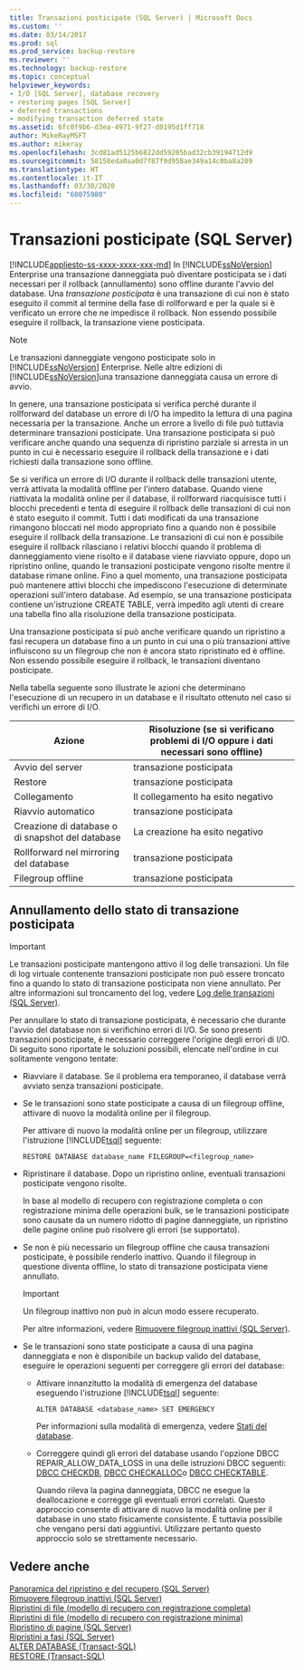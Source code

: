 ```yaml
---
title: Transazioni posticipate (SQL Server) | Microsoft Docs
ms.custom: ''
ms.date: 03/14/2017
ms.prod: sql
ms.prod_service: backup-restore
ms.reviewer: ''
ms.technology: backup-restore
ms.topic: conceptual
helpviewer_keywords:
- I/O [SQL Server], database recovery
- restoring pages [SQL Server]
- deferred transactions
- modifying transaction deferred state
ms.assetid: 6fc0f9b6-d3ea-4971-9f27-d0195d1ff718
author: MikeRayMSFT
ms.author: mikeray
ms.openlocfilehash: 3cd81ad5125b6822dd59205bad32cb39194712d9
ms.sourcegitcommit: 58158eda0aa0d7f87f9d958ae349a14c0ba8a209
ms.translationtype: HT
ms.contentlocale: it-IT
ms.lasthandoff: 03/30/2020
ms.locfileid: "68075980"
---
```

# <a name="deferred-transactions-sql-server"></a>Transazioni posticipate (SQL Server)
[!INCLUDE[appliesto-ss-xxxx-xxxx-xxx-md](../../includes/appliesto-ss-xxxx-xxxx-xxx-md.md)]
  In [!INCLUDE[ssNoVersion](../../includes/ssnoversion-md.md)] Enterprise una transazione danneggiata può diventare posticipata se i dati necessari per il rollback (annullamento) sono offline durante l'avvio del database. Una *transazione posticipata* è una transazione di cui non è stato eseguito il commit al termine della fase di rollforward e per la quale si è verificato un errore che ne impedisce il rollback. Non essendo possibile eseguire il rollback, la transazione viene posticipata.  
  
> [!NOTE]  
>  Le transazioni danneggiate vengono posticipate solo in [!INCLUDE[ssNoVersion](../../includes/ssnoversion-md.md)] Enterprise. Nelle altre edizioni di [!INCLUDE[ssNoVersion](../../includes/ssnoversion-md.md)]una transazione danneggiata causa un errore di avvio.  
  
 In genere, una transazione posticipata si verifica perché durante il rollforward del database un errore di I/O ha impedito la lettura di una pagina necessaria per la transazione. Anche un errore a livello di file può tuttavia determinare transazioni posticipate. Una transazione posticipata si può verificare anche quando una sequenza di ripristino parziale si arresta in un punto in cui è necessario eseguire il rollback della transazione e i dati richiesti dalla transazione sono offline.  
  
 Se si verifica un errore di I/O durante il rollback delle transazioni utente, verrà attivata la modalità offline per l'intero database. Quando viene riattivata la modalità online per il database, il rollforward riacquisisce tutti i blocchi precedenti e tenta di eseguire il rollback delle transazioni di cui non è stato eseguito il commit. Tutti i dati modificati da una transazione rimangono bloccati nel modo appropriato fino a quando non è possibile eseguire il rollback della transazione. Le transazioni di cui non è possibile eseguire il rollback rilasciano i relativi blocchi quando il problema di danneggiamento viene risolto e il database viene riavviato oppure, dopo un ripristino online, quando le transazioni posticipate vengono risolte mentre il database rimane online. Fino a quel momento, una transazione posticipata può mantenere attivi blocchi che impediscono l'esecuzione di determinate operazioni sull'intero database. Ad esempio, se una transazione posticipata contiene un'istruzione CREATE TABLE, verrà impedito agli utenti di creare una tabella fino alla risoluzione della transazione posticipata.  
  
 Una transazione posticipata si può anche verificare quando un ripristino a fasi recupera un database fino a un punto in cui una o più transazioni attive influiscono su un filegroup che non è ancora stato ripristinato ed è offline. Non essendo possibile eseguire il rollback, le transazioni diventano posticipate.  
  
 Nella tabella seguente sono illustrate le azioni che determinano l'esecuzione di un recupero in un database e il risultato ottenuto nel caso si verifichi un errore di I/O.  
  
|Azione|Risoluzione (se si verificano problemi di I/O oppure i dati necessari sono offline)|  
|------------|-----------------------------------------------------------------------|  
|Avvio del server|transazione posticipata|  
|Restore|transazione posticipata|  
|Collegamento|Il collegamento ha esito negativo|  
|Riavvio automatico|transazione posticipata|  
|Creazione di database o di snapshot del database|La creazione ha esito negativo|  
|Rollforward nel mirroring del database|transazione posticipata|  
|Filegroup offline|transazione posticipata|  
  
## <a name="moving-a-transaction-out-of-the-deferred-state"></a>Annullamento dello stato di transazione posticipata  
  
> [!IMPORTANT]  
>  Le transazioni posticipate mantengono attivo il log delle transazioni. Un file di log virtuale contenente transazioni posticipate non può essere troncato fino a quando lo stato di transazione posticipata non viene annullato. Per altre informazioni sul troncamento del log, vedere [Log delle transazioni &#40;SQL Server&#41;](../../relational-databases/logs/the-transaction-log-sql-server.md).  
  
 Per annullare lo stato di transazione posticipata, è necessario che durante l'avvio del database non si verifichino errori di I/O. Se sono presenti transazioni posticipate, è necessario correggere l'origine degli errori di I/O. Di seguito sono riportate le soluzioni possibili, elencate nell'ordine in cui solitamente vengono tentate:  
  
-   Riavviare il database. Se il problema era temporaneo, il database verrà avviato senza transazioni posticipate.  
  
-   Se le transazioni sono state posticipate a causa di un filegroup offline, attivare di nuovo la modalità online per il filegroup.  
  
     Per attivare di nuovo la modalità online per un filegroup, utilizzare l'istruzione [!INCLUDE[tsql](../../includes/tsql-md.md)] seguente:  
  
    ```  
    RESTORE DATABASE database_name FILEGROUP=<filegroup_name>  
    ```  
  
-   Ripristinare il database. Dopo un ripristino online, eventuali transazioni posticipate vengono risolte.  
  
     In base al modello di recupero con registrazione completa o con registrazione minima delle operazioni bulk, se le transazioni posticipate sono causate da un numero ridotto di pagine danneggiate, un ripristino delle pagine online può risolvere gli errori (se supportato).  
  
-   Se non è più necessario un filegroup offline che causa transazioni posticipate, è possibile renderlo inattivo. Quando il filegroup in questione diventa offline, lo stato di transazione posticipata viene annullato.  
  
    > [!IMPORTANT]  
    >  Un filegroup inattivo non può in alcun modo essere recuperato.  
  
     Per altre informazioni, vedere [Rimuovere filegroup inattivi &#40;SQL Server&#41;](../../relational-databases/backup-restore/remove-defunct-filegroups-sql-server.md).  
  
-   Se le transazioni sono state posticipate a causa di una pagina danneggiata e non è disponibile un backup valido del database, eseguire le operazioni seguenti per correggere gli errori del database:  
  
    -   Attivare innanzitutto la modalità di emergenza del database eseguendo l'istruzione [!INCLUDE[tsql](../../includes/tsql-md.md)] seguente:  
  
        ```  
        ALTER DATABASE <database_name> SET EMERGENCY  
        ```  
  
         Per informazioni sulla modalità di emergenza, vedere [Stati del database](../../relational-databases/databases/database-states.md).  
  
    -   Correggere quindi gli errori del database usando l'opzione DBCC REPAIR_ALLOW_DATA_LOSS in una delle istruzioni DBCC seguenti: [DBCC CHECKDB](../../t-sql/database-console-commands/dbcc-checkdb-transact-sql.md), [DBCC CHECKALLOC](../../t-sql/database-console-commands/dbcc-checkalloc-transact-sql.md)o [DBCC CHECKTABLE](../../t-sql/database-console-commands/dbcc-checktable-transact-sql.md).  
  
         Quando rileva la pagina danneggiata, DBCC ne esegue la deallocazione e corregge gli eventuali errori correlati. Questo approccio consente di attivare di nuovo la modalità online per il database in uno stato fisicamente consistente. È tuttavia possibile che vengano persi dati aggiuntivi. Utilizzare pertanto questo approccio solo se strettamente necessario.  
  
## <a name="see-also"></a>Vedere anche  
 [Panoramica del ripristino e del recupero &#40;SQL Server&#41;](../../relational-databases/backup-restore/restore-and-recovery-overview-sql-server.md)   
 [Rimuovere filegroup inattivi &#40;SQL Server&#41;](../../relational-databases/backup-restore/remove-defunct-filegroups-sql-server.md)   
 [Ripristini di file &#40;modello di recupero con registrazione completa&#41;](../../relational-databases/backup-restore/file-restores-full-recovery-model.md)   
 [Ripristini di file &#40;modello di recupero con registrazione minima&#41;](../../relational-databases/backup-restore/file-restores-simple-recovery-model.md)   
 [Ripristino di pagine &#40;SQL Server&#41;](../../relational-databases/backup-restore/restore-pages-sql-server.md)   
 [Ripristini a fasi &#40;SQL Server&#41;](../../relational-databases/backup-restore/piecemeal-restores-sql-server.md)   
 [ALTER DATABASE &#40;Transact-SQL&#41;](../../t-sql/statements/alter-database-transact-sql.md)   
 [RESTORE &#40;Transact-SQL&#41;](../../t-sql/statements/restore-statements-transact-sql.md)  
  
  
